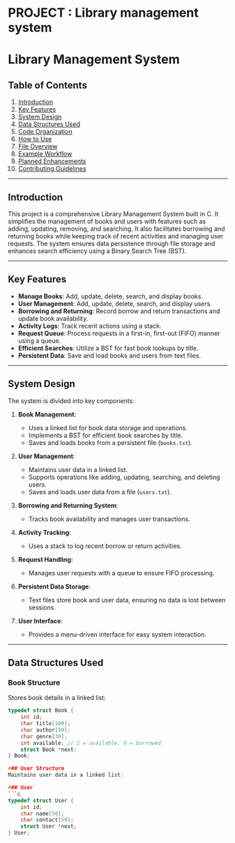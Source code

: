 # PROJECT : Library management system
# Library Management System

## Table of Contents

1. [Introduction](#introduction)
2. [Key Features](#key-features)
3. [System Design](#system-design)
4. [Data Structures Used](#data-structures-used)
5. [Code Organization](#code-organization)
6. [How to Use](#how-to-use)
7. [File Overview](#file-overview)
8. [Example Workflow](#example-workflow)
9. [Planned Enhancements](#planned-enhancements)
10. [Contributing Guidelines](#contributing-guidelines)

---

## Introduction

This project is a comprehensive Library Management System built in C. It simplifies the management of books and users with features such as adding, updating, removing, and searching. It also facilitates borrowing and returning books while keeping track of recent activities and managing user requests. The system ensures data persistence through file storage and enhances search efficiency using a Binary Search Tree (BST).

---

## Key Features

- **Manage Books**: Add, update, delete, search, and display books.
- **User Management**: Add, update, delete, search, and display users.
- **Borrowing and Returning**: Record borrow and return transactions and update book availability.
- **Activity Logs**: Track recent actions using a stack.
- **Request Queue**: Process requests in a first-in, first-out (FIFO) manner using a queue.
- **Efficient Searches**: Utilize a BST for fast book lookups by title.
- **Persistent Data**: Save and load books and users from text files.

---

## System Design

The system is divided into key components:

1. **Book Management**:  
   - Uses a linked list for book data storage and operations.  
   - Implements a BST for efficient book searches by title.  
   - Saves and loads books from a persistent file (`books.txt`).  

2. **User Management**:  
   - Maintains user data in a linked list.  
   - Supports operations like adding, updating, searching, and deleting users.  
   - Saves and loads user data from a file (`users.txt`).  

3. **Borrowing and Returning System**:  
   - Tracks book availability and manages user transactions.  

4. **Activity Tracking**:  
   - Uses a stack to log recent borrow or return activities.  

5. **Request Handling**:  
   - Manages user requests with a queue to ensure FIFO processing.  

6. **Persistent Data Storage**:  
   - Text files store book and user data, ensuring no data is lost between sessions.  

7. **User Interface**:  
   - Provides a menu-driven interface for easy system interaction.  

---

## Data Structures Used

### Book Structure
Stores book details in a linked list:
```c
typedef struct Book {
    int id;
    char title[100];
    char author[50];
    char genre[30];
    int available; // 1 = available, 0 = borrowed
    struct Book *next;
} Book;

### User Structure
Maintains user data in a linked list:

### User
```c
typedef struct User {
    int id;
    char name[50];
    char contact[50];
    struct User *next;
} User;
```



